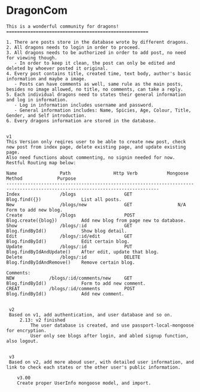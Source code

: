 # DragonCom
    This is a wonderful community for dragons!
    =====================================================
    
    1. There are posts store in the database wrote by different dragons.
    2. All dragons needs to login in order to proceed.
    3. All dragons needs to be authorized in order to add post, no need for viewing though.
       - In order to keep it clean, the post can only be edited and deleted by whoever posted it original.
    4. Every post contains title, created time, text body, author's basic information and maybe a image.
       - Posts can have comments as well, same rule as the main posts, besides no image allowed, no title, no comments, can take a reply.
    5. Each individual dragons need to states their general information and log in information.
       - Log in information includes username and password.
       - General information includes: Name, Spicies, Age, Colour, Title, Gender, and Self introduction.
    6. Every dragons information are stored in the database.
    
    
    v1
    This Version only reqires user to be able to create new post, check new post from index page, delete existing page, and update existing page.
    Also need functions about commenting, no signin needed for now.
    Restful Routing map below:
    
    Name                Path                Http Verb           Mongoose Method             Purpose
    -------------------------------------------------------------------------------------------------------------------------------
    Index               /blogs                  GET                 Blog.find({})               List all posts.
    New                 /blogs/new              GET                 N/A                         Form to add new blog.
    Create              /blogs                  POST                Blog.create({blog})         Add new blog from page new to database.
    Show                /blogs/:id              GET                 Blog.findById()             Show blog detail.
    Edit                /blogs/:id/edit         GET                 Blog.findById()             Edit certain blog.
    Update              /blogs/:id              PUT                 Blog.findByIdAndUpdate()    After edit, update that blog.
    Delete              /blogs/:id              DELETE              Blog.findByIdAndRemove()    Remove certain blog.
    
    Comments:
    NEW             /blogs/:id/comments/new     GET                 Blog.findById()             Form to add new comment.
    CREAT           /blogs/:id/comments         POST                Blog.findById()             Add new comment.
    
    
     v2
     Based on v1, add authentication, and user database and so on.
         2.13: v2 finished
             The user database is created, and use passport-local-mongoose for encryption.
             User only see blogs after login, and abled signup function, also logout.
             
    
     v3
     Based on v2, add more aboud user, with detailed user information, and link to check each states or the other user's public information.
        
        v3.00
        Create proper UserInfo mongoose model, and import.